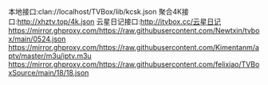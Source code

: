 本地接口:clan://localhost/TVBox/lib/kcsk.json
聚合4K接口:http://xhztv.top/4k.json
云星日记接口:http://itvbox.cc/云星日记
https://mirror.ghproxy.com/https://raw.githubusercontent.com/Newtxin/tvbox/main/0524.json
https://mirror.ghproxy.com/https://raw.githubusercontent.com/Kimentanm/aptv/master/m3u/iptv.m3u
https://mirror.ghproxy.com/https://raw.githubusercontent.com/felixiao/TVBoxSource/main/18/18.json
